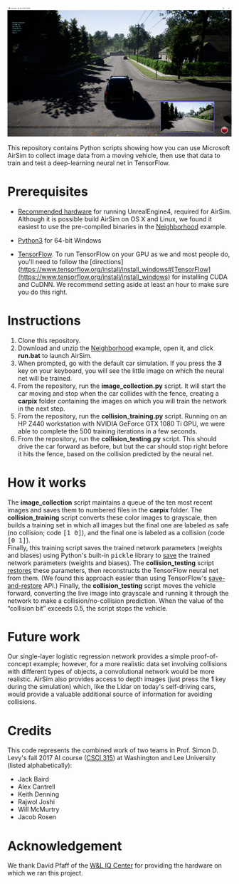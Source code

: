 <img src="airsim.png">

This repository contains Python scripts showing how you can use Microsoft AirSim to collect image data
from a moving vehicle, then use that data to train and test a deep-learning neural net in TensorFlow.  

# Prerequisites

* [Recommended hardware](https://wiki.unrealengine.com/Recommended_Hardware) for running UnrealEngine4, required
for AirSim.  Although it is possible build AirSim on OS X and Linux, we found
it easiest to use the pre-compiled binaries in the
[Neighborhood](https://github.com/Microsoft/AirSim/releases/download/v1.1.7/Neighbourhood.zip)
example.

* [Python3](https://www.python.org/ftp/python/3.6.3/python-3.6.3-amd64.exe) for 64-bit Windows

* [TensorFlow](https://www.tensorflow.org/install/install_windows). To run TensorFlow on your GPU as we and
most people do, you'll need to follow the 
[directions](https://www.tensorflow.org/install/install_windows#[TensorFlow](https://www.tensorflow.org/install/install_windows) for installing CUDA and CuDNN.  We recommend setting aside at least an hour to make sure you do this right.

# Instructions

1. Clone this repository.
2. Download and unzip the [Neighborhood](https://github.com/Microsoft/AirSim/releases/download/v1.1.7/Neighbourhood.zip)
example, open it, and click <b>run.bat</b> to launch AirSim.  
3. When prompted, go with the default car simulation. If you press the <b>3</b> key on your keyboard,
you will see the little image on which the neural net will be trained.
4. From the repository, run the <b>image_collection.py</b> script.  It will start the car moving and stop when the
car collides with the fence, creating a <b>carpix</b> folder containing the images on which you will train 
the network in the next step.
5. From the repository, run the <b>collision_training.py</b> script.  Running on an HP Z440 workstation with 
NVIDIA GeForce GTX 1080 Ti GPU, we were able to complete the 500 training iterations in a few seconds.
6. From the repository, run the <b>collision_testing.py</b> script.  This should drive the car forward as before, but 
but the car should stop right before it hits the fence, based on the collision predicted by the neural net.

# How it works

The <b>image_collection</b> script maintains a queue of the ten most recent images and saves them to numbered
files in the <b>carpix</b> folder.  The <b>collision_training</b> script converts these color images to
grayscale, then builds a training set in which all images but the final one are labeled as safe (no
collision; code <tt>[1 0]</tt>), and the final one is labeled as a collision (code <tt>[0 1]</tt>).  
Finally, this training script saves the trained network parameters (weights and
biases) using Python's built-in <tt>pickle</tt> library to 
[save](https://github.com/simondlevy/AirSimTensorFlow/blob/master/collision_training.py#L111-L113)
the trained network parameters (weights and biases).  The <b>collision_testing</b> script
[restores](https://github.com/simondlevy/AirSimTensorFlow/blob/master/collision_testing.py#L42-L45)
these parameters, then reconstructs the TensorFlow neural net from them.  (We found this approach easier than
using TensorFlow's [save-and-restore](https://www.tensorflow.org/programmers_guide/saved_model) API.)
Finally, the <b>collision_testing</b> script moves the vehicle forward, converting the live 
image into grayscale and running it through the network to make a collision/no-collision prediction.
When the value of the &ldquo;collision bit&rdquo; exceeds 0.5, the script stops the vehicle.

# Future work

Our single-layer logistic regression network provides a simple proof-of-concept
example; however, for a more realistic data set involving collisions with
different types of objects, a convolutional network would be more realistic.
AirSim also provides access to depth images (just press the <b>1</b> key during
the simulation) which, like the Lidar on today's self-driving cars, would
provide a valuable additional source of information for avoiding collisions.

# Credits

This code represents the combined work of two teams in Prof. Simon D. Levy's fall 2017 AI course 
([CSCI 315](http://home.wlu.edu/~levys/courses/csci315f2017/)) at 
Washington and Lee University (listed alphabetically):

* Jack Baird 
* Alex Cantrell 
* Keith Denning 
* Rajwol Joshi
* Will McMurtry 
* Jacob Rosen

# Acknowledgement

We thank David Pfaff of the [W&L IQ Center](https://www.wlu.edu/iq-center) for
providing the hardware on which we ran this project.

